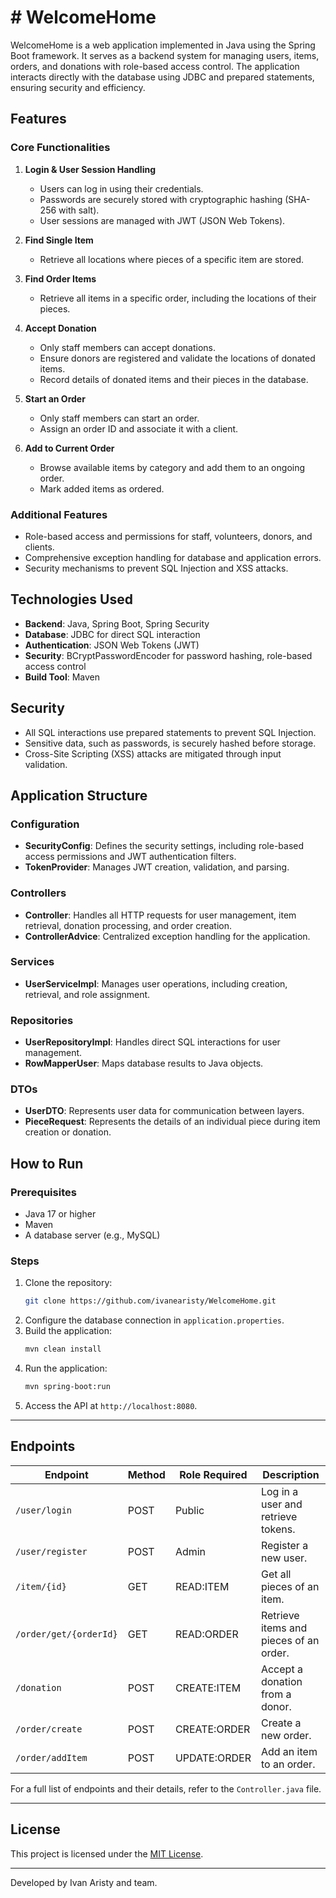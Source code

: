 # # WelcomeHome

WelcomeHome is a web application implemented in Java using the Spring Boot framework. It serves as a backend system for managing users, items, orders, and donations with role-based access control. The application interacts directly with the database using JDBC and prepared statements, ensuring security and efficiency.

## Features

### Core Functionalities
1. **Login & User Session Handling**
   - Users can log in using their credentials.
   - Passwords are securely stored with cryptographic hashing (SHA-256 with salt).
   - User sessions are managed with JWT (JSON Web Tokens).

2. **Find Single Item**
   - Retrieve all locations where pieces of a specific item are stored.

3. **Find Order Items**
   - Retrieve all items in a specific order, including the locations of their pieces.

4. **Accept Donation**
   - Only staff members can accept donations.
   - Ensure donors are registered and validate the locations of donated items.
   - Record details of donated items and their pieces in the database.

5. **Start an Order**
   - Only staff members can start an order.
   - Assign an order ID and associate it with a client.

6. **Add to Current Order**
   - Browse available items by category and add them to an ongoing order.
   - Mark added items as ordered.

### Additional Features
- Role-based access and permissions for staff, volunteers, donors, and clients.
- Comprehensive exception handling for database and application errors.
- Security mechanisms to prevent SQL Injection and XSS attacks.

## Technologies Used
- **Backend**: Java, Spring Boot, Spring Security
- **Database**: JDBC for direct SQL interaction
- **Authentication**: JSON Web Tokens (JWT)
- **Security**: BCryptPasswordEncoder for password hashing, role-based access control
- **Build Tool**: Maven

## Security
- All SQL interactions use prepared statements to prevent SQL Injection.
- Sensitive data, such as passwords, is securely hashed before storage.
- Cross-Site Scripting (XSS) attacks are mitigated through input validation.

## Application Structure

### Configuration
- **SecurityConfig**: Defines the security settings, including role-based access permissions and JWT authentication filters.
- **TokenProvider**: Manages JWT creation, validation, and parsing.

### Controllers
- **Controller**: Handles all HTTP requests for user management, item retrieval, donation processing, and order creation.
- **ControllerAdvice**: Centralized exception handling for the application.

### Services
- **UserServiceImpl**: Manages user operations, including creation, retrieval, and role assignment.

### Repositories
- **UserRepositoryImpl**: Handles direct SQL interactions for user management.
- **RowMapperUser**: Maps database results to Java objects.

### DTOs
- **UserDTO**: Represents user data for communication between layers.
- **PieceRequest**: Represents the details of an individual piece during item creation or donation.

## How to Run

### Prerequisites
- Java 17 or higher
- Maven
- A database server (e.g., MySQL)

### Steps
1. Clone the repository:
   ```bash
   git clone https://github.com/ivanearisty/WelcomeHome.git
   ```
2. Configure the database connection in `application.properties`.
3. Build the application:
   ```bash
   mvn clean install
   ```
4. Run the application:
   ```bash
   mvn spring-boot:run
   ```
5. Access the API at `http://localhost:8080`.

---

## Endpoints

| Endpoint               | Method | Role Required       | Description                                    |
|------------------------|--------|---------------------|------------------------------------------------|
| `/user/login`          | POST   | Public              | Log in a user and retrieve tokens.            |
| `/user/register`       | POST   | Admin               | Register a new user.                          |
| `/item/{id}`           | GET    | READ:ITEM           | Get all pieces of an item.                    |
| `/order/get/{orderId}` | GET    | READ:ORDER          | Retrieve items and pieces of an order.        |
| `/donation`            | POST   | CREATE:ITEM         | Accept a donation from a donor.               |
| `/order/create`        | POST   | CREATE:ORDER        | Create a new order.                           |
| `/order/addItem`       | POST   | UPDATE:ORDER        | Add an item to an order.                      |

For a full list of endpoints and their details, refer to the `Controller.java` file.

---

## License

This project is licensed under the [MIT License](LICENSE).

---

Developed by Ivan Aristy and team.
